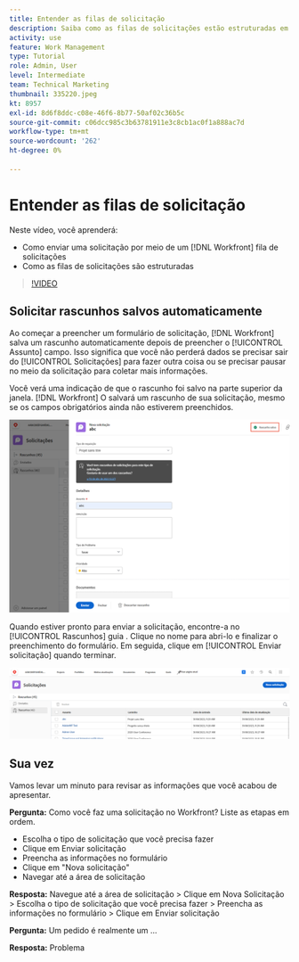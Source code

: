 ```yaml
---
title: Entender as filas de solicitação
description: Saiba como as filas de solicitações estão estruturadas em [!DNL  Workfront] e como enviar uma solicitação.
activity: use
feature: Work Management
type: Tutorial
role: Admin, User
level: Intermediate
team: Technical Marketing
thumbnail: 335220.jpeg
kt: 8957
exl-id: 8d6f8ddc-c08e-46f6-8b77-50af02c36b5c
source-git-commit: c06dcc985c3b63781911e3c8cb1ac0f1a888ac7d
workflow-type: tm+mt
source-wordcount: '262'
ht-degree: 0%

---
```


# Entender as filas de solicitação

Neste vídeo, você aprenderá:

* Como enviar uma solicitação por meio de um [!DNL  Workfront] fila de solicitações
* Como as filas de solicitações são estruturadas

>[!VIDEO](https://video.tv.adobe.com/v/335220/?quality=12)

## Solicitar rascunhos salvos automaticamente

Ao começar a preencher um formulário de solicitação, [!DNL Workfront] salva um rascunho automaticamente depois de preencher o [!UICONTROL Assunto] campo. Isso significa que você não perderá dados se precisar sair do [!UICONTROL Solicitações] para fazer outra coisa ou se precisar pausar no meio da solicitação para coletar mais informações.

Você verá uma indicação de que o rascunho foi salvo na parte superior da janela. [!DNL Workfront] O salvará um rascunho de sua solicitação, mesmo se os campos obrigatórios ainda não estiverem preenchidos.

![imagem de um rascunho de solicitação](assets/queue-mgt-make-a-request-draft-1.png)

Quando estiver pronto para enviar a solicitação, encontre-a no [!UICONTROL Rascunhos] guia . Clique no nome para abri-lo e finalizar o preenchimento do formulário. Em seguida, clique em [!UICONTROL Enviar solicitação] quando terminar.

![imagem de relatar um rascunho de solicitação](assets/queue-mgt-make-a-request-draft-2.png)

## Sua vez

Vamos levar um minuto para revisar as informações que você acabou de apresentar.

**Pergunta:** Como você faz uma solicitação no Workfront? Liste as etapas em ordem.

* Escolha o tipo de solicitação que você precisa fazer
* Clique em Enviar solicitação
* Preencha as informações no formulário
* Clique em &quot;Nova solicitação&quot;
* Navegar até a área de solicitação


**Resposta:** Navegue até a área de solicitação > Clique em Nova Solicitação > Escolha o tipo de solicitação que você precisa fazer > Preencha as informações no formulário > Clique em Enviar solicitação

**Pergunta:** Um pedido é realmente um ...

**Resposta:** Problema

<!---
You can also access request drafts from the [!UICONTROL Select a Request Type] menu at the top of the window. Select an option from the [!UICONTROL Recent Drafts] section, or start a new request by picking a queue from the [!UICONTROL New Requests] section. Fill everything out like normal, then submit the request.

<!---
image
--->

<!---
Let's take a minute to review the information you were just presented.

How do you make a request in Workfront? List the steps in order.
Choose the request type you need to make
Click Submit request
Fill out the information on the form
Click "New Request"
Navigate to the request area

Answer: Navigate to the request area>Click New Request>Choose the request type you need to make>Fill out the information on the form>Click Submit request

A request is really an......

Answer: Issue
--->
